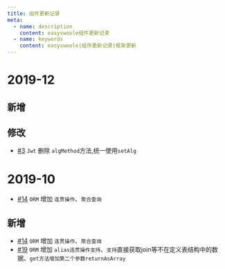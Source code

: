 ```yaml
---
title: 组件更新记录
meta:
  - name: description
    content: easyswoole组件更新记录
  - name: keywords
    content: easyswoole|组件更新记录|框架更新
---
```


# 2019-12

## 新增

## 修改
- [#3](https://github.com/easy-swoole/jwt/pull/3) `Jwt` 删除 `algMethod`方法,统一使用`setAlg`

# 2019-10
- [#14](https://github.com/easy-swoole/orm/pull/14) `ORM` 增加 `连贯操作`、`聚合查询`

## 新增
- [#14](https://github.com/easy-swoole/orm/pull/14) `ORM` 增加 `连贯操作`、`聚合查询`
- [#19](https://github.com/easy-swoole/orm/pull/19) `ORM` 增加 `alias连贯操作支持`、`支持`直接获取join等不在定义表结构中的数据、`get方法增加第二个参数returnAsArray`
